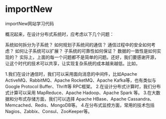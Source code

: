 # importNew
importNew网站学习代码


概况起来，在设计分布式系统时，应考虑以下几个问题：

系统如何拆分为子系统？
如何规划子系统间的通信？
通信过程中的安全如何考虑？
如何让子系统可以扩展？
子系统的可靠性如何保证？
数据的一致性是如何实现的？
实际上，上面的每一个问题都不是简单的问题。还好，我们要感谢开源，让这个时代的技术可以共享，让实现复杂系统的成本越来越低。比如，

1.我们在设计通信时，我们可以采用面向消息的中间件，比如Apache ActiveMQ、RabbitMQ、Apache RocketMQ、Apache Kafka等，也有类似与 Google Protocol Buffer、Thrift等 RPC框架。
2.在设计分布式计算时，我们分布式计算可以采用 MapReduce、Apache Hadoop、Apache Spark 等。
3.在大数据和分布式存储方面，我们可以选择 Apache HBase、Apache Cassandra、Memcached、Redis、MongoDB等。
4.在分布式监控方面，常用的技术包括Nagios、Zabbix、Consul、ZooKeeper等。
